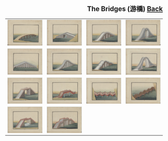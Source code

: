 <h2 align="right">The Bridges (游橋) <a href="../README.md">Back</a></h2>

<table>
    <tr>
        <td align="center"><img src="./86.jpg"/></td>
        <td align="center"><img src="./87.jpg"/></td>
        <td align="center"><img src="./88.jpg"/></td>
        <td align="center"><img src="./89.jpg"/></td>
    </tr>
    <tr>
        <td align="center"><img src="./90.jpg"/></td>
        <td align="center"><img src="./91.jpg"/></td>
        <td align="center"><img src="./92.jpg"/></td>
        <td align="center"><img src="./93.jpg"/></td>
    </tr>
    <tr>
        <td align="center"><img src="./94.jpg"/></td>
        <td align="center"><img src="./95.jpg"/></td>
        <td align="center"><img src="./96.jpg"/></td>
        <td align="center"><img src="./97.jpg"/></td>
    </tr>
    <tr>
        <td align="center"><img src="./98.jpg"/></td>
        <td align="center"><img src="./99.jpg"/></td>
        <td></td>
        <td></td>
    </tr>
</table>
